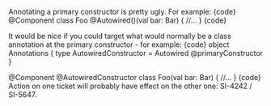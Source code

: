 Annotating a primary constructor is pretty ugly.  For example:
{code}
@Component
class Foo @Autowired()(val bar: Bar) {
  //...
}
{code}

It would be nice if you could target what would normally be a class annotation at the primary constructor - for example:
{code}
object Annotations {
  type AutowiredConstructor = Autowired @primaryConstructor
}

@Component
@AutowiredConstructor
class Foo(val bar: Bar) {
  //...
}
{code}
Action on one ticket will probably have effect on the other one: SI-4242 / SI-5647.
